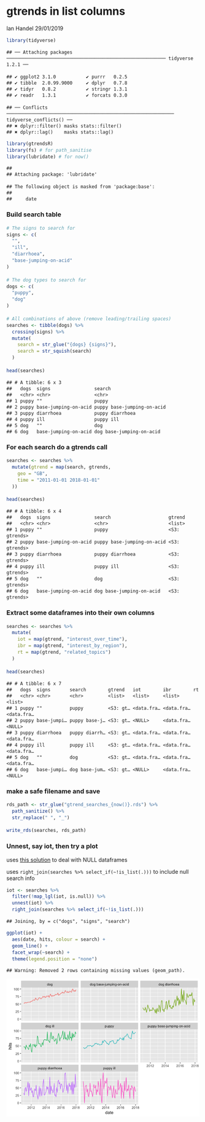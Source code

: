 gtrends in list columns
================
Ian Handel
29/01/2019

``` r
library(tidyverse)
```

    ## ── Attaching packages ────────────────────────────────────────────────────────── tidyverse 1.2.1 ──

    ## ✔ ggplot2 3.1.0           ✔ purrr   0.2.5      
    ## ✔ tibble  2.0.99.9000     ✔ dplyr   0.7.8      
    ## ✔ tidyr   0.8.2           ✔ stringr 1.3.1      
    ## ✔ readr   1.3.1           ✔ forcats 0.3.0

    ## ── Conflicts ───────────────────────────────────────────────────────────── tidyverse_conflicts() ──
    ## ✖ dplyr::filter() masks stats::filter()
    ## ✖ dplyr::lag()    masks stats::lag()

``` r
library(gtrendsR)
library(fs) # for path_sanitise
library(lubridate) # for now()
```

    ## 
    ## Attaching package: 'lubridate'

    ## The following object is masked from 'package:base':
    ## 
    ##     date

### Build search table

``` r
# The signs to search for
signs <- c(
  "",
  "ill",
  "diarrhoea",
  "base-jumping-on-acid"
)

# The dog types to search for
dogs <- c(
  "puppy",
  "dog"
)

# All combinations of above (remove leading/trailing spaces)
searches <- tibble(dogs) %>%
  crossing(signs) %>%
  mutate(
    search = str_glue("{dogs} {signs}"),
    search = str_squish(search)
  )

head(searches)
```

    ## # A tibble: 6 x 3
    ##   dogs  signs                search                    
    ##   <chr> <chr>                <chr>                     
    ## 1 puppy ""                   puppy                     
    ## 2 puppy base-jumping-on-acid puppy base-jumping-on-acid
    ## 3 puppy diarrhoea            puppy diarrhoea           
    ## 4 puppy ill                  puppy ill                 
    ## 5 dog   ""                   dog                       
    ## 6 dog   base-jumping-on-acid dog base-jumping-on-acid

### For each search do a gtrends call

``` r
searches <- searches %>%
  mutate(gtrend = map(search, gtrends,
    geo = "GB",
    time = "2011-01-01 2018-01-01"
  ))

head(searches)
```

    ## # A tibble: 6 x 4
    ##   dogs  signs                search                     gtrend       
    ##   <chr> <chr>                <chr>                      <list>       
    ## 1 puppy ""                   puppy                      <S3: gtrends>
    ## 2 puppy base-jumping-on-acid puppy base-jumping-on-acid <S3: gtrends>
    ## 3 puppy diarrhoea            puppy diarrhoea            <S3: gtrends>
    ## 4 puppy ill                  puppy ill                  <S3: gtrends>
    ## 5 dog   ""                   dog                        <S3: gtrends>
    ## 6 dog   base-jumping-on-acid dog base-jumping-on-acid   <S3: gtrends>

### Extract some dataframes into their own columns

``` r
searches <- searches %>%
  mutate(
    iot = map(gtrend, "interest_over_time"),
    ibr = map(gtrend, "interest_by_region"),
    rt = map(gtrend, "related_topics")
  )

head(searches)
```

    ## # A tibble: 6 x 7
    ##   dogs  signs       search        gtrend   iot        ibr        rt        
    ##   <chr> <chr>       <chr>         <list>   <list>     <list>     <list>    
    ## 1 puppy ""          puppy         <S3: gt… <data.fra… <data.fra… <data.fra…
    ## 2 puppy base-jumpi… puppy base-j… <S3: gt… <NULL>     <data.fra… <NULL>    
    ## 3 puppy diarrhoea   puppy diarrh… <S3: gt… <data.fra… <data.fra… <data.fra…
    ## 4 puppy ill         puppy ill     <S3: gt… <data.fra… <data.fra… <data.fra…
    ## 5 dog   ""          dog           <S3: gt… <data.fra… <data.fra… <data.fra…
    ## 6 dog   base-jumpi… dog base-jum… <S3: gt… <NULL>     <data.fra… <NULL>

### make a safe filename and save

``` r
rds_path <- str_glue("gtrend_searches_{now()}.rds") %>%
  path_sanitize() %>%
  str_replace(" ", "_")

write_rds(searches, rds_path)
```

### Unnest, say iot, then try a plot

uses [this solution](https://stackoverflow.com/questions/47224831/using-tidyr-unnest-with-null-values) to deal with NULL dataframes

uses `right_join(searches %>% select_if(~!is_list(.)))` to include null search info

``` r
iot <- searches %>%
  filter(!map_lgl(iot, is.null)) %>% 
  unnest(iot) %>% 
  right_join(searches %>% select_if(~!is_list(.)))
```

    ## Joining, by = c("dogs", "signs", "search")

``` r
ggplot(iot) +
  aes(date, hits, colour = search) +
  geom_line() +
  facet_wrap(~search) +
  theme(legend.position = "none")
```

    ## Warning: Removed 2 rows containing missing values (geom_path).

![](gtrend-list-column_20190128_files/figure-markdown_github/unnamed-chunk-6-1.png)

